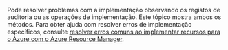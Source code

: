 Pode resolver problemas com a implementação observando os registos de auditoria ou as operações de implementação. Este tópico mostra ambos os métodos. Para obter ajuda com resolver erros de implementação específicos, consulte [resolver erros comuns ao implementar recursos para o Azure com o Azure Resource Manager](../articles/azure-resource-manager/resource-manager-common-deployment-errors.md).

